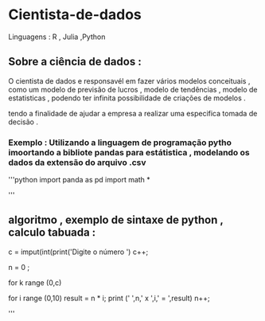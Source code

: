 # Cientista-de-dados
 Linguagens : R , Julia ,Python

## Sobre a ciência de dados :

<p> O cientista de dados e responsavél em fazer vários modelos conceituais , como um modelo de previsão de lucros , modelo de tendências , modelo de estatisticas ,  podendo ter infinita possibilidade de criações de modelos .</p>
<p>
tendo a finalidade de ajudar a empresa a realizar uma especifica tomada de decisão . </p>

### **Exemplo** : Utilizando a linguagem de programação pytho imoortando a bibliote pandas para estátistica , modelando os dados da extensão do arquivo .csv 

'''python 
import panda as pd 
import math * 

'''


## algoritmo , exemplo de sintaxe de python , calculo tabuada : 

c = imput(int(print('Digite o número ') 
c++;

n = 0 ;

for k range (0,c) 

 for i range (0,10)
   result = n * i;
   print (' ',n,' x ',i,' = ',result)
 n++; 




'''

